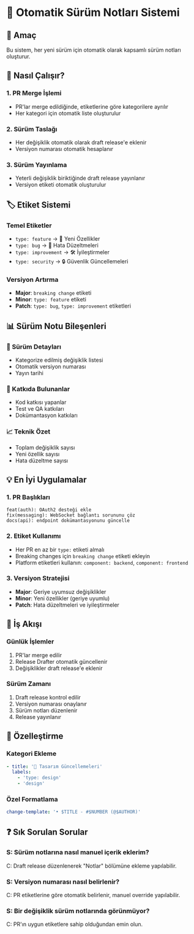 # 🚀 Otomatik Sürüm Notları Sistemi

## 🎯 Amaç
Bu sistem, her yeni sürüm için otomatik olarak kapsamlı sürüm notları oluşturur.

## 🔧 Nasıl Çalışır?

### 1. PR Merge İşlemi
- PR'lar merge edildiğinde, etiketlerine göre kategorilere ayrılır
- Her kategori için otomatik liste oluşturulur

### 2. Sürüm Taslağı
- Her değişiklik otomatik olarak draft release'e eklenir
- Versiyon numarası otomatik hesaplanır

### 3. Sürüm Yayınlama
- Yeterli değişiklik biriktiğinde draft release yayınlanır
- Versiyon etiketi otomatik oluşturulur

## 🏷️ Etiket Sistemi

### Temel Etiketler
- `type: feature` → 🚀 Yeni Özellikler
- `type: bug` → 🐛 Hata Düzeltmeleri  
- `type: improvement` → 🛠️ İyileştirmeler
- `type: security` → 🔒 Güvenlik Güncellemeleri

### Versiyon Artırma
- **Major**: `breaking change` etiketi
- **Minor**: `type: feature` etiketi
- **Patch**: `type: bug`, `type: improvement` etiketleri

## 📊 Sürüm Notu Bileşenleri

### 🎯 Sürüm Detayları
- Kategorize edilmiş değişiklik listesi
- Otomatik versiyon numarası
- Yayın tarihi

### 👥 Katkıda Bulunanlar
- Kod katkısı yapanlar
- Test ve QA katkıları
- Dokümantasyon katkıları

### 📈 Teknik Özet
- Toplam değişiklik sayısı
- Yeni özellik sayısı
- Hata düzeltme sayısı

## 💡 En İyi Uygulamalar

### 1. PR Başlıkları
```
feat(auth): OAuth2 desteği ekle
fix(messaging): WebSocket bağlantı sorununu çöz
docs(api): endpoint dokümantasyonunu güncelle
```

### 2. Etiket Kullanımı
- Her PR en az bir `type:` etiketi almalı
- Breaking changes için `breaking change` etiketi ekleyin
- Platform etiketleri kullanın: `component: backend`, `component: frontend`

### 3. Versiyon Stratejisi
- **Major**: Geriye uyumsuz değişiklikler
- **Minor**: Yeni özellikler (geriye uyumlu)
- **Patch**: Hata düzeltmeleri ve iyileştirmeler

## 🔄 İş Akışı

### Günlük İşlemler
1. PR'lar merge edilir
2. Release Drafter otomatik güncellenir
3. Değişiklikler draft release'e eklenir

### Sürüm Zamanı
1. Draft release kontrol edilir
2. Versiyon numarası onaylanır
3. Sürüm notları düzenlenir
4. Release yayınlanır

## 🎨 Özelleştirme

### Kategori Ekleme
```yaml
- title: '🎨 Tasarım Güncellemeleri'
  labels:
    - 'type: design'
    - 'design'
```

### Özel Formatlama
```yaml
change-template: '• $TITLE - #$NUMBER (@$AUTHOR)'
```

## ❓ Sık Sorulan Sorular

### S: Sürüm notlarına nasıl manuel içerik eklerim?
C: Draft release düzenlenerek "Notlar" bölümüne ekleme yapılabilir.

### S: Versiyon numarası nasıl belirlenir?
C: PR etiketlerine göre otomatik belirlenir, manuel override yapılabilir.

### S: Bir değişiklik sürüm notlarında görünmüyor?
C: PR'ın uygun etiketlere sahip olduğundan emin olun.